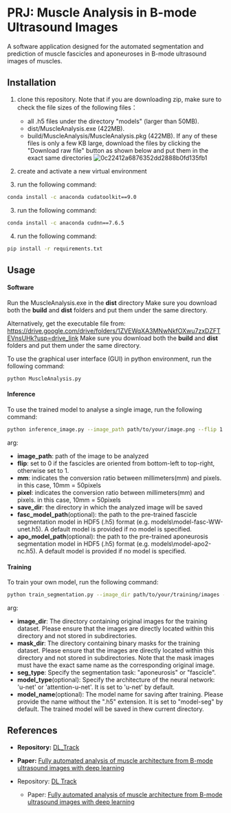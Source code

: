 # PRJ: Muscle Analysis in B-mode Ultrasound Images

A software application designed for the automated segmentation and prediction of muscle fascicles and aponeuroses in B-mode ultrasound images of muscles.

## Installation
1. clone this repository. Note that if you are downloading zip, make sure to check the file sizes of the following files：
    - all .h5 files under the directory "models" (larger than 50MB).
    - dist/MuscleAnalysis.exe (422MB).
    - build/MuscleAnalysis/MuscleAnalysis.pkg (422MB).
   If any of these files is only a few KB large, download the files by clicking the "Download raw file" button as shown below and put them in the exact same directories
![0c22412a6876352dd2888b0fd135fb1](https://github.com/Zhongming-Li/PRJ_Variant-3-Fascicle-Segmentation-CNN/assets/114877324/d4dc4de5-0f63-4b77-b2c0-3c77b7108a1a)

2. create and activate a new virtual environment
3. run the following command:
```sh
conda install -c anaconda cudatoolkit==9.0
```
3. run the following command:
```sh
conda install -c anaconda cudnn==7.6.5
```
4. run the following command:
```sh
pip install -r requirements.txt
```


## Usage
#### Software
Run the MuscleAnalysis.exe in the **dist** directory
Make sure you download both the **build** and **dist** folders and put them under the same directory.

Alternatively, get the executable file from: https://drive.google.com/drive/folders/1ZVEWqXA3MNwNkfOXwu7zxDZFTEVnsUHk?usp=drive_link
Make sure you download both the **build** and **dist** folders and put them under the same directory.

To use the graphical user interface (GUI) in python environment, run the following command:
```sh
python MuscleAnalysis.py
```

#### Inference
To use the trained model to analyse a single image, run the following command:
```sh
python inference_image.py --image_path path/to/your/image.png --flip 1 --mm 10 --pixel 50 --save_dir ./test_inference_output
```
arg: 
- **image_path**: path of the image to be analyzed
- **flip**: set to 0 if the fascicles are oriented from bottom-left to top-right, otherwise set to 1.
- **mm**: indicates the conversion ratio between millimeters(mm) and pixels. in this case, 10mm = 50pixels
- **pixel**: indicates the conversion ratio between millimeters(mm) and pixels. in this case, 10mm = 50pixels
- **save_dir**: the directory in which the analyzed image will be saved
- **fasc_model_path**(optional): the path to the pre-trained fascicle segmentation model in HDF5 (.h5) format (e.g. models\model-fasc-WW-unet.h5). A default model is provided if no model is specified.
- **apo_model_path**(optional): the path to the pre-trained aponeurosis segmentation model in HDF5 (.h5) format (e.g. models\model-apo2-nc.h5). A default model is provided if no model is specified.


#### Training
To train your own model, run the following command:
```sh
python train_segmentation.py --image_dir path/to/your/training/images --mask_dir path/to/your/training/masks --seg_type fascicle --model_type attention-u-net --model_name my_model
```
arg:
- **image_dir**: The directory containing original images for the training dataset. Please ensure that the images are directly located within this directory and not stored in subdirectories.
- **mask_dir**: The directory containing binary masks for the training dataset. Please ensure that the images are directly located within this directory and not stored in subdirectories. Note that the mask images must have the exact same name as the corresponding original image.
- **seg_type**: Specify the segmentation task: "aponeurosis" or "fascicle".
- **model_type**(optional): Specify the architecture of the neural network: 'u-net' or 'attention-u-net'. It is set to 'u-net' by default.
- **model_name**(optional): The model name for saving after training. Please provide the name without the ".h5" extension. It is set to "model-seg" by default. The trained model will be saved in thew current directory.



## References
- **Repository:** [DL_Track](https://github.com/njcronin/DL_Track.git)
- **Paper:** [Fully automated analysis of muscle architecture from B-mode ultrasound images with deep learning](https://arxiv.org/abs/2009.04790)



- Repository: [DL Track](https://github.com/njcronin/DL_Track.git)
  - Paper: [Fully automated analysis of muscle architecture from B-mode ultrasound images with deep learning](https://arxiv.org/abs/2009.04790)



